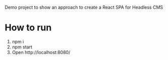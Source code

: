 Demo project to show an approach to create a React SPA for Headless CMS
# How to run
1. npm i
2. npm start
3. Open http://localhost:8080/